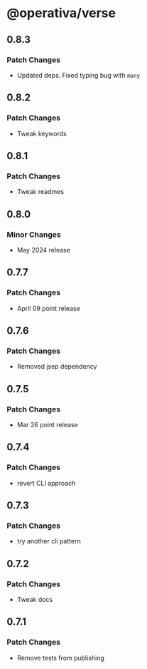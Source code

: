 # @operativa/verse

## 0.8.3

### Patch Changes

- Updated deps. Fixed typing bug with `many`

## 0.8.2

### Patch Changes

- Tweak keywords

## 0.8.1

### Patch Changes

- Tweak readmes

## 0.8.0

### Minor Changes

- May 2024 release

## 0.7.7

### Patch Changes

- April 09 point release

## 0.7.6

### Patch Changes

- Removed jsep dependency

## 0.7.5

### Patch Changes

- Mar 26 point release

## 0.7.4

### Patch Changes

- revert CLI approach

## 0.7.3

### Patch Changes

- try another cli pattern

## 0.7.2

### Patch Changes

- Tweak docs

## 0.7.1

### Patch Changes

- Remove tests from publishing
